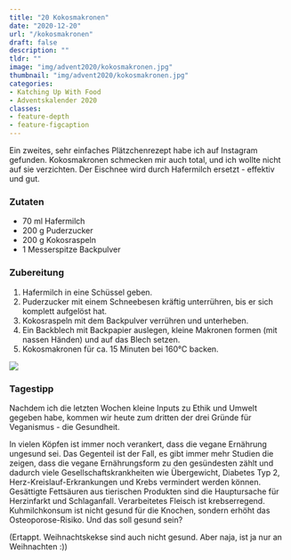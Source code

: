 ```yaml
---
title: "20 Kokosmakronen"
date: "2020-12-20"
url: "/kokosmakronen"
draft: false
description: ""
tldr: ""
image: "img/advent2020/kokosmakronen.jpg"
thumbnail: "img/advent2020/kokosmakronen.jpg"
categories:
- Katching Up With Food
- Adventskalender 2020
classes: 
- feature-depth
- feature-figcaption
---
```

Ein zweites, sehr einfaches Plätzchenrezept habe ich auf Instagram gefunden. Kokosmakronen schmecken mir auch total, und ich wollte nicht auf sie verzichten. Der Eischnee wird durch Hafermilch ersetzt - effektiv und gut.

<!--more-->

### Zutaten

- 70 ml Hafermilch
- 200 g Puderzucker
- 200 g Kokosraspeln
- 1 Messerspitze Backpulver


### Zubereitung

1. Hafermilch in eine Schüssel geben.
2. Puderzucker mit einem Schneebesen kräftig unterrühren, bis er sich komplett aufgelöst hat.
3. Kokosraspeln mit dem Backpulver verrühren und unterheben.
4. Ein Backblech mit Backpapier auslegen, kleine Makronen formen (mit nassen Händen) und auf das Blech setzen.
5. Kokosmakronen für ca. 15 Minuten bei 160°C backen.

![](/img/advent2020/kokosmakronen.jpg)

### Tagestipp

Nachdem ich die letzten Wochen kleine Inputs zu Ethik und Umwelt gegeben habe, kommen wir heute zum dritten der drei Gründe für Veganismus - die Gesundheit.

In vielen Köpfen ist immer noch verankert, dass die vegane Ernährung ungesund sei. Das Gegenteil ist der Fall, es gibt immer mehr Studien die zeigen, dass die vegane Ernährungsform zu den gesündesten zählt und dadurch viele Gesellschaftskrankheiten wie Übergewicht, Diabetes Typ 2, Herz-Kreislauf-Erkrankungen und Krebs vermindert werden können. Gesättigte Fettsäuren aus tierischen Produkten sind die Hauptursache für Herzinfarkt und Schlaganfall. Verarbeitetes Fleisch ist krebserregend. Kuhmilchkonsum ist nicht gesund für die Knochen, sondern erhöht das Osteoporose-Risiko. Und das soll gesund sein?

(Ertappt. Weihnachtskekse sind auch nicht gesund. Aber naja, ist ja nur an Weihnachten :))